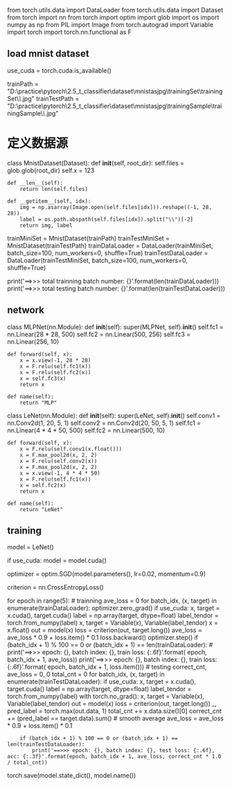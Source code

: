 from torch.utils.data import DataLoader
from torch.utils.data import Dataset
from torch import nn
from torch import optim
import glob
import os
import numpy as np
from PIL import Image
from torch.autograd import Variable
import torch
import torch.nn.functional as F

## load mnist dataset
use_cuda = torch.cuda.is_available()

trainPath = "D:\\practice\\pytorch\\2.5_t_classifier\\dataset\\mnistasjpg\\trainingSet\\trainingSet\\*\\*.jpg"
trainTestPath = "D:\\practice\\pytorch\\2.5_t_classifier\\dataset\\mnistasjpg\\trainingSample\\trainingSample\\*\\*.jpg"


# 定义数据源
class MnistDataset(Dataset):
    def __init__(self, root_dir):
        self.files = glob.glob(root_dir)
        self.x = 123

    def __len__(self):
        return len(self.files)

    def __getitem__(self, idx):
        img = np.asarray(Image.open(self.files[idx])).reshape((-1, 28, 28))
        label = os.path.abspath(self.files[idx]).split("\\")[-2]
        return img, label


trainMiniSet = MnistDataset(trainPath)
trainTestMiniSet = MnistDataset(trainTestPath)
trainDataLoader = DataLoader(trainMiniSet, batch_size=100, num_workers=0, shuffle=True)
trainTestDataLoader = DataLoader(trainTestMiniSet, batch_size=100, num_workers=0, shuffle=True)


print('==>>> total trainning batch number: {}'.format(len(trainDataLoader)))
print('==>>> total testing batch number: {}'.format(len(trainTestDataLoader)))


## network
class MLPNet(nn.Module):
    def __init__(self):
        super(MLPNet, self).__init__()
        self.fc1 = nn.Linear(28 * 28, 500)
        self.fc2 = nn.Linear(500, 256)
        self.fc3 = nn.Linear(256, 10)

    def forward(self, x):
        x = x.view(-1, 28 * 28)
        x = F.relu(self.fc1(x))
        x = F.relu(self.fc2(x))
        x = self.fc3(x)
        return x

    def name(self):
        return "MLP"


class LeNet(nn.Module):
    def __init__(self):
        super(LeNet, self).__init__()
        self.conv1 = nn.Conv2d(1, 20, 5, 1)
        self.conv2 = nn.Conv2d(20, 50, 5, 1)
        self.fc1 = nn.Linear(4 * 4 * 50, 500)
        self.fc2 = nn.Linear(500, 10)

    def forward(self, x):
        x = F.relu(self.conv1(x.float()))
        x = F.max_pool2d(x, 2, 2)
        x = F.relu(self.conv2(x))
        x = F.max_pool2d(x, 2, 2)
        x = x.view(-1, 4 * 4 * 50)
        x = F.relu(self.fc1(x))
        x = self.fc2(x)
        return x

    def name(self):
        return "LeNet"


## training
model = LeNet()

if use_cuda:
    model = model.cuda()

optimizer = optim.SGD(model.parameters(), lr=0.02, momentum=0.9)

criterion = nn.CrossEntropyLoss()

for epoch in range(5):
    # trainning
    ave_loss = 0
    for batch_idx, (x, target) in enumerate(trainDataLoader):
        optimizer.zero_grad()
        if use_cuda:
            x, target = x.cuda(), target.cuda()
        label = np.array(target, dtype=float)
        label_tendor = torch.from_numpy(label)
        x, target = Variable(x), Variable(label_tendor)
        x = x.float()
        out = model(x)
        loss = criterion(out, target.long())
        ave_loss = ave_loss * 0.9 + loss.item() * 0.1
        loss.backward()
        optimizer.step()
        if (batch_idx + 1) % 100 == 0 or (batch_idx + 1) == len(trainDataLoader):
            # print('==>>> epoch: {}, batch index: {}, train loss: {:.6f}'.format(  epoch, batch_idx + 1, ave_loss))
            print('==>>> epoch: {}, batch index: {}, train loss: {:.6f}'.format(  epoch, batch_idx + 1, loss.item()))
    # testing
    correct_cnt, ave_loss = 0, 0
    total_cnt = 0
    for batch_idx, (x, target) in enumerate(trainTestDataLoader):
        if use_cuda:
            x, target = x.cuda(), target.cuda()
        label = np.array(target, dtype=float)
        label_tendor = torch.from_numpy(label)
        with torch.no_grad():
            x, target = Variable(x), Variable(label_tendor)
        out = model(x)
        loss = criterion(out, target.long())
        _, pred_label = torch.max(out.data, 1)
        total_cnt += x.data.size()[0]
        correct_cnt += (pred_label == target.data).sum()
        # smooth average
        ave_loss = ave_loss * 0.9 + loss.item() * 0.1

        if (batch_idx + 1) % 100 == 0 or (batch_idx + 1) == len(trainTestDataLoader):
            print('==>>> epoch: {}, batch index: {}, test loss: {:.6f}, acc: {:.3f}'.format(epoch, batch_idx + 1, ave_loss, correct_cnt * 1.0 / total_cnt))

torch.save(model.state_dict(), model.name())
